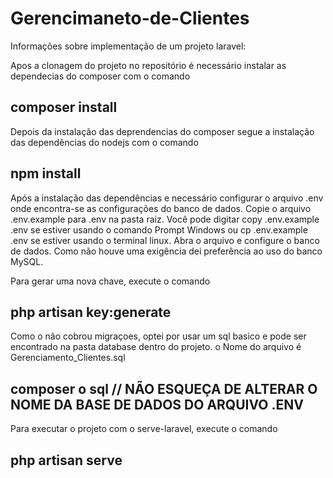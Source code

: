 # Gerencimaneto-de-Clientes

Informações sobre implementação de um projeto laravel:

Apos a clonagem do projeto no repositório é necessário instalar as dependecias do composer com o comando

## composer install

Depois da instalação das deprendencias do composer segue a instalação das dependências do nodejs com o comando

## npm install

Após a instalação das dependências e necessário configurar o arquivo .env onde encontra-se as configurações do banco de dados. Copie o arquivo .env.example para .env na pasta raiz. Você pode digitar copy .env.example .env se estiver usando o comando Prompt Windows ou cp .env.example .env se estiver usando o terminal linux. Abra o arquivo e configure o banco de dados. Como não houve uma exigência dei preferência ao uso do banco MySQL.

Para gerar uma nova chave, execute o comando

## php artisan key:generate

Como o não cobrou migraçoes, optei por usar um sql basico e pode ser encontrado na pasta database dentro do projeto. o Nome do arquivo é Gerenciamento_Clientes.sql

## composer o sql // NÃO ESQUEÇA DE ALTERAR O NOME DA BASE DE DADOS DO ARQUIVO .ENV

Para executar o projeto com o serve-laravel, execute o comando

## php artisan serve
